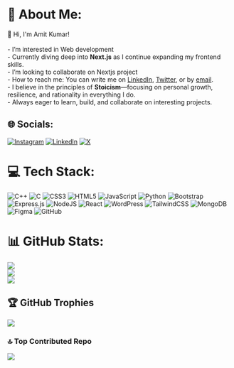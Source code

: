 # 💫 About Me:
👋 Hi, I'm Amit Kumar!<br><br>-  I’m interested in Web development<br>-  Currently diving deep into **Next.js** as I continue expanding my frontend skills.<br>-  I’m looking to collaborate on Nextjs project<br>-  How to reach me: You can write me on [LinkedIn](https://www.linkedin.com/in/amit-kumar-0b47ba200/), [Twitter](https://x.com/Amittkumar_), or by [email](mailto:amitk200415@gmail.com).<br>-  I believe in the principles of **Stoicism**—focusing on personal growth, resilience, and rationality in everything I do.<br>-  Always eager to learn, build, and collaborate on interesting projects.


## 🌐 Socials:
[![Instagram](https://img.shields.io/badge/Instagram-%23E4405F.svg?logo=Instagram&logoColor=white)](https://instagram.com/amittkumar_) [![LinkedIn](https://img.shields.io/badge/LinkedIn-%230077B5.svg?logo=linkedin&logoColor=white)](https://linkedin.com/in/amit-kumar-0b47ba200) [![X](https://img.shields.io/badge/X-black.svg?logo=X&logoColor=white)](https://x.com/@Amittkumar_) 

# 💻 Tech Stack:
![C++](https://img.shields.io/badge/c++-%2300599C.svg?style=for-the-badge&logo=c%2B%2B&logoColor=white) ![C](https://img.shields.io/badge/c-%2300599C.svg?style=for-the-badge&logo=c&logoColor=white) ![CSS3](https://img.shields.io/badge/css3-%231572B6.svg?style=for-the-badge&logo=css3&logoColor=white) ![HTML5](https://img.shields.io/badge/html5-%23E34F26.svg?style=for-the-badge&logo=html5&logoColor=white) ![JavaScript](https://img.shields.io/badge/javascript-%23323330.svg?style=for-the-badge&logo=javascript&logoColor=%23F7DF1E) ![Python](https://img.shields.io/badge/python-3670A0?style=for-the-badge&logo=python&logoColor=ffdd54) ![Bootstrap](https://img.shields.io/badge/bootstrap-%238511FA.svg?style=for-the-badge&logo=bootstrap&logoColor=white) ![Express.js](https://img.shields.io/badge/express.js-%23404d59.svg?style=for-the-badge&logo=express&logoColor=%2361DAFB) ![NodeJS](https://img.shields.io/badge/node.js-6DA55F?style=for-the-badge&logo=node.js&logoColor=white) ![React](https://img.shields.io/badge/react-%2320232a.svg?style=for-the-badge&logo=react&logoColor=%2361DAFB) ![WordPress](https://img.shields.io/badge/WordPress-%23117AC9.svg?style=for-the-badge&logo=WordPress&logoColor=white) ![TailwindCSS](https://img.shields.io/badge/tailwindcss-%2338B2AC.svg?style=for-the-badge&logo=tailwind-css&logoColor=white) ![MongoDB](https://img.shields.io/badge/MongoDB-%234ea94b.svg?style=for-the-badge&logo=mongodb&logoColor=white) ![Figma](https://img.shields.io/badge/figma-%23F24E1E.svg?style=for-the-badge&logo=figma&logoColor=white) ![GitHub](https://img.shields.io/badge/github-%23121011.svg?style=for-the-badge&logo=github&logoColor=white)
# 📊 GitHub Stats:
![](https://github-readme-stats.vercel.app/api?username=Amit-Kumar015&theme=nightowl&hide_border=false&include_all_commits=true&count_private=true)<br/>
![](https://github-readme-streak-stats.herokuapp.com/?user=Amit-Kumar015&theme=nightowl&hide_border=false)<br/>
![](https://github-readme-stats.vercel.app/api/top-langs/?username=Amit-Kumar015&theme=nightowl&hide_border=false&include_all_commits=true&count_private=true&layout=compact)

## 🏆 GitHub Trophies
![](https://github-profile-trophy.vercel.app/?username=Amit-Kumar015&theme=radical&no-frame=false&no-bg=false&margin-w=4)

### 🔝 Top Contributed Repo
![](https://github-contributor-stats.vercel.app/api?username=Amit-Kumar015&limit=5&theme=nightowl&combine_all_yearly_contributions=true)

<!-- Proudly created with GPRM ( https://gprm.itsvg.in ) -->
